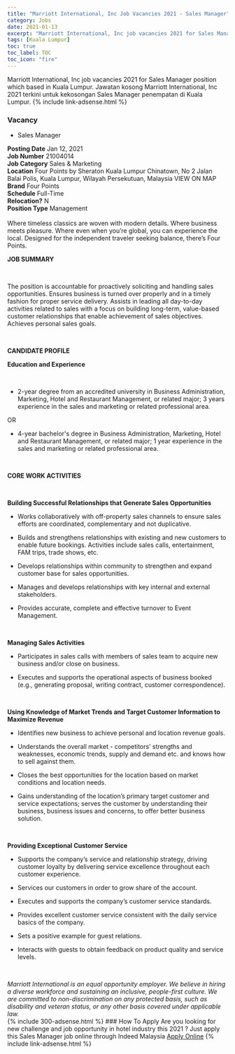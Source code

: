 ```yaml
---
title: "Marriott International, Inc Job Vacancies 2021 - Sales Manager" 
category: Jobs 
date: 2021-01-13 
excerpt: "Marriott International, Inc job vacancies 2021 for Sales Manager position which based in Kuala Lumpur. Jawatan kosong Marriott International, Inc 2021 terkini untuk kekosongan Sales Manager penempatan di Kuala Lumpur" 
tags: [Kuala Lumpur] 
toc: true 
toc_label: TOC 
toc_icon: "fire" 
--- 
```


Marriott International, Inc job vacancies 2021 for Sales Manager position which based in Kuala Lumpur. Jawatan kosong Marriott International, Inc 2021 terkini untuk kekosongan Sales Manager penempatan di Kuala Lumpur. 
{% include link-adsense.html %} 
### Vacancy 
- Sales Manager 
<div><div><div><b>Posting Date</b> Jan 12, 2021<br>
<b>Job Number</b> 21004014<br>
<b>Job Category</b> Sales &amp; Marketing<br>
<b>Location</b> Four Points by Sheraton Kuala Lumpur Chinatown, No 2 Jalan Balai Polis, Kuala Lumpur, Wilayah Persekutuan, Malaysia VIEW ON MAP<br>
<b>Brand</b> Four Points<br>
<b>Schedule</b> Full-Time<br>
<b>Relocation?</b> N<br>
<b>Position Type</b> Management<br>
<br>
Where timeless classics are woven with modern details. Where business meets pleasure. Where even when you&#8217;re global, you can experience the local. Designed for the independent traveler seeking balance, there&#8217;s Four Points.<br>
</div><div>
<p><b>JOB SUMMARY</b></p><br>
<p></p><p>The position is accountable for proactively soliciting and handling sales opportunities. Ensures business is turned over properly and in a timely fashion for proper service delivery. Assists in leading all day-to-day activities related to sales with a focus on building long-term, value-based customer relationships that enable achievement of sales objectives. Achieves personal sales goals.</p><br>
<p></p><p><b>CANDIDATE PROFILE<br>
</b></p><p></p><p><b>Education and Experience</b></p><br>
<p></p><ul><li>2-year degree from an accredited university in Business Administration, Marketing, Hotel and Restaurant Management, or related major; 3 years experience in the sales and marketing or related professional area.</li></ul>
<p>OR</p>
<ul><li>4-year bachelor's degree in Business Administration, Marketing, Hotel and Restaurant Management, or related major; 1 year experience in the sales and marketing or related professional area.</li></ul><br>
<p></p><p><b>CORE WORK ACTIVITIES</b></p><br>
<p></p><p><b>Building Successful Relationships that Generate Sales Opportunities</b></p>
<ul><li>Works collaboratively with off-property sales channels to ensure sales efforts are coordinated, complementary and not duplicative.</li></ul>
<ul><li>Builds and strengthens relationships with existing and new customers to enable future bookings. Activities include sales calls, entertainment, FAM trips, trade shows, etc.</li></ul>
<ul><li>Develops relationships within community to strengthen and expand customer base for sales opportunities.</li></ul>
<ul><li>Manages and develops relationships with key internal and external stakeholders.</li></ul>
<ul><li>Provides accurate, complete and effective turnover to Event Management.</li></ul><br>
<p></p><p><b>Managing Sales Activities</b></p>
<ul><li>Participates in sales calls with members of sales team to acquire new business and/or close on business.</li></ul>
<ul><li>Executes and supports the operational aspects of business booked (e.g., generating proposal, writing contract, customer correspondence).</li></ul><br>
<p></p><p><b>Using Knowledge of Market Trends and Target Customer Information to Maximize Revenue</b></p>
<ul><li>Identifies new business to achieve personal and location revenue goals.</li></ul>
<ul><li>Understands the overall market - competitors&#8217; strengths and weaknesses, economic trends, supply and demand etc. and knows how to sell against them.</li></ul>
<ul><li>Closes the best opportunities for the location based on market conditions and location needs.</li></ul>
<ul><li>Gains understanding of the location&#8217;s primary target customer and service expectations; serves the customer by understanding their business, business issues and concerns, to offer better business solution.</li></ul><br>
<p></p><p><b>Providing Exceptional Customer Service
</b></p><ul><li>Supports the company&#8217;s service and relationship strategy, driving customer loyalty by delivering service excellence throughout each customer experience.</li></ul>
<ul><li>Services our customers in order to grow share of the account.</li></ul>
<ul><li>Executes and supports the company&#8217;s customer service standards.</li></ul>
<ul><li>Provides excellent customer service consistent with the daily service basics of the company.</li></ul>
<ul><li>Sets a positive example for guest relations.</li></ul>
<ul><li>Interacts with guests to obtain feedback on product quality and service levels.</li></ul><br>
</div><p></p><i>Marriott International is an equal opportunity employer. We believe in hiring a diverse workforce and sustaining an inclusive, people-first culture. We are committed to non-discrimination on any protected basis, such as disability and veteran status, or any other basis covered under applicable law.</i></div></div> 
{% include 300-adsense.html %} 
### How To Apply 
Are you looking for new challenge and job opportunity in hotel industry this 2021 ?
Just apply this Sales Manager job online through Indeed Malaysia 
<a href="https://malaysia.indeed.com/viewjob?jk=4157599d1135d3ac" class="btn btn--info" target="_blank" rel="nofollow noopenner">Apply Online</a> 
{% include link-adsense.html %} 